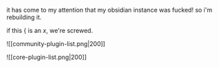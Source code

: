 
it has come to my attention that my obsidian instance was fucked! so i'm rebuilding it.

if this $\{$ is an $x$, we're screwed.



![[community-plugin-list.png|200]]


![[core-plugin-list.png|200]]